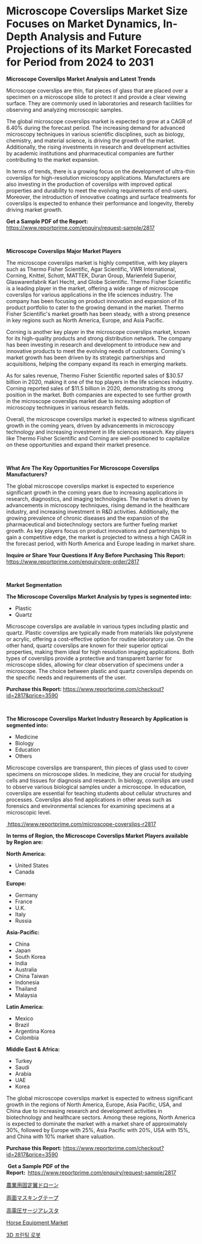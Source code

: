 <p><h1>Microscope Coverslips Market Size Focuses on Market Dynamics, In-Depth Analysis and Future Projections of its Market Forecasted for Period from 2024 to 2031</h1></p><p><strong>Microscope Coverslips Market Analysis and Latest Trends</strong></p>
<p><p>Microscope coverslips are thin, flat pieces of glass that are placed over a specimen on a microscope slide to protect it and provide a clear viewing surface. They are commonly used in laboratories and research facilities for observing and analyzing microscopic samples.</p><p>The global microscope coverslips market is expected to grow at a CAGR of 6.40% during the forecast period. The increasing demand for advanced microscopy techniques in various scientific disciplines, such as biology, chemistry, and material science, is driving the growth of the market. Additionally, the rising investments in research and development activities by academic institutions and pharmaceutical companies are further contributing to the market expansion.</p><p>In terms of trends, there is a growing focus on the development of ultra-thin coverslips for high-resolution microscopy applications. Manufacturers are also investing in the production of coverslips with improved optical properties and durability to meet the evolving requirements of end-users. Moreover, the introduction of innovative coatings and surface treatments for coverslips is expected to enhance their performance and longevity, thereby driving market growth.</p></p>
<p><strong>Get a Sample PDF of the Report:&nbsp;</strong> <a href="https://www.reportprime.com/enquiry/request-sample/2817">https://www.reportprime.com/enquiry/request-sample/2817</a></p>
<p>&nbsp;</p>
<p><strong>Microscope Coverslips Major Market Players</strong></p>
<p><p>The microscope coverslips market is highly competitive, with key players such as Thermo Fisher Scientific, Agar Scientific, VWR International, Corning, Knittel, Schott, MATTEK, Duran Group, Marienfeld Superior, Glaswarenfabrik Karl Hecht, and Globe Scientific. Thermo Fisher Scientific is a leading player in the market, offering a wide range of microscope coverslips for various applications in the life sciences industry. The company has been focusing on product innovation and expansion of its product portfolio to cater to the growing demand in the market. Thermo Fisher Scientific's market growth has been steady, with a strong presence in key regions such as North America, Europe, and Asia Pacific.</p><p>Corning is another key player in the microscope coverslips market, known for its high-quality products and strong distribution network. The company has been investing in research and development to introduce new and innovative products to meet the evolving needs of customers. Corning's market growth has been driven by its strategic partnerships and acquisitions, helping the company expand its reach in emerging markets. </p><p>As for sales revenue, Thermo Fisher Scientific reported sales of $30.57 billion in 2020, making it one of the top players in the life sciences industry. Corning reported sales of $11.5 billion in 2020, demonstrating its strong position in the market. Both companies are expected to see further growth in the microscope coverslips market due to increasing adoption of microscopy techniques in various research fields.</p><p>Overall, the microscope coverslips market is expected to witness significant growth in the coming years, driven by advancements in microscopy technology and increasing investment in life sciences research. Key players like Thermo Fisher Scientific and Corning are well-positioned to capitalize on these opportunities and expand their market presence.</p></p>
<p>&nbsp;</p>
<p><strong>What Are The Key Opportunities For Microscope Coverslips Manufacturers?</strong></p>
<p><p>The global microscope coverslips market is expected to experience significant growth in the coming years due to increasing applications in research, diagnostics, and imaging technologies. The market is driven by advancements in microscopy techniques, rising demand in the healthcare industry, and increasing investment in R&D activities. Additionally, the growing prevalence of chronic diseases and the expansion of the pharmaceutical and biotechnology sectors are further fueling market growth. As key players focus on product innovations and partnerships to gain a competitive edge, the market is projected to witness a high CAGR in the forecast period, with North America and Europe leading in market share.</p></p>
<p><strong>Inquire or Share Your Questions If Any Before Purchasing This Report:</strong> <a href="https://www.reportprime.com/enquiry/pre-order/2817">https://www.reportprime.com/enquiry/pre-order/2817</a></p>
<p>&nbsp;</p>
<p><strong>Market Segmentation</strong></p>
<p><strong>The Microscope Coverslips Market Analysis by types is segmented into:</strong></p>
<p><ul><li>Plastic</li><li>Quartz</li></ul></p>
<p><p>Microscope coverslips are available in various types including plastic and quartz. Plastic coverslips are typically made from materials like polystyrene or acrylic, offering a cost-effective option for routine laboratory use. On the other hand, quartz coverslips are known for their superior optical properties, making them ideal for high resolution imaging applications. Both types of coverslips provide a protective and transparent barrier for microscope slides, allowing for clear observation of specimens under a microscope. The choice between plastic and quartz coverslips depends on the specific needs and requirements of the user.</p></p>
<p><strong>Purchase this Report:&nbsp;</strong><a href="https://www.reportprime.com/checkout?id=2817&price=3590">https://www.reportprime.com/checkout?id=2817&price=3590</a></p>
<p>&nbsp;</p>
<p><strong>The Microscope Coverslips Market Industry Research by Application is segmented into:</strong></p>
<p><ul><li>Medicine</li><li>Biology</li><li>Education</li><li>Others</li></ul></p>
<p><p>Microscope coverslips are transparent, thin pieces of glass used to cover specimens on microscope slides. In medicine, they are crucial for studying cells and tissues for diagnosis and research. In biology, coverslips are used to observe various biological samples under a microscope. In education, coverslips are essential for teaching students about cellular structures and processes. Coverslips also find applications in other areas such as forensics and environmental sciences for examining specimens at a microscopic level.</p></p>
<p><a href="https://www.reportprime.com/microscope-coverslips-r2817">&nbsp;https://www.reportprime.com/microscope-coverslips-r2817</a></p>
<p><strong>In terms of Region, the Microscope Coverslips Market Players available by Region are:</strong></p>
<p>
    <p> <strong> North America: </strong>
        <ul>
            <li>United States</li>
            <li>Canada</li>
        </ul>
        </p> 
    <p> <strong> Europe: </strong>
        <ul>
            <li>Germany</li>
            <li>France</li>
            <li>U.K.</li>
            <li>Italy</li>
            <li>Russia</li>
        </ul>
        </p> 
    <p> <strong> Asia-Pacific: </strong>
        <ul>
            <li>China</li>
            <li>Japan</li>
            <li>South Korea</li>
            <li>India</li>
            <li>Australia</li>
            <li>China Taiwan</li>
            <li>Indonesia</li>
            <li>Thailand</li>
            <li>Malaysia</li>
        </ul>
        </p> 
    <p> <strong> Latin America: </strong>
        <ul>
            <li>Mexico</li>
            <li>Brazil</li>
            <li>Argentina Korea</li>
            <li>Colombia</li>
        </ul>
        </p> 
    <p> <strong> Middle East & Africa: </strong>
        <ul>
            <li>Turkey</li>
            <li>Saudi</li>
            <li>Arabia</li>
            <li>UAE</li>
            <li>Korea</li>
        </ul>
    </p>
    </p>
<p><p>The global microscope coverslips market is expected to witness significant growth in the regions of North America, Europe, Asia Pacific, USA, and China due to increasing research and development activities in biotechnology and healthcare sectors. Among these regions, North America is expected to dominate the market with a market share of approximately 30%, followed by Europe with 25%, Asia Pacific with 20%, USA with 15%, and China with 10% market share valuation.</p></p>
<p><strong>Purchase this Report: </strong><a href="https://www.reportprime.com/checkout?id=2817&price=3590">https://www.reportprime.com/checkout?id=2817&price=3590</a></p>
<p>&nbsp;<strong>Get a Sample PDF of the Report:&nbsp;&nbsp;</strong><a href="https://www.reportprime.com/enquiry/request-sample/2817">https://www.reportprime.com/enquiry/request-sample/2817</a></p>
<p><strong></strong></p>
<p><p><a href="https://github.com/ihabdkwlxs948/Market-Research-Report-List-2/blob/main/574651872591.md">農業用固定翼ドローン</a></p><p><a href="https://medium.com/@aidalakin1973/%E4%B8%A1%E9%9D%A2%E3%83%9E%E3%82%B9%E3%82%AD%E3%83%B3%E3%82%B0%E3%83%86%E3%83%BC%E3%83%97%E5%B8%82%E5%A0%B4%E3%81%AE%E3%83%88%E3%83%AC%E3%83%B3%E3%83%89%E3%81%A8%E5%B8%82%E5%A0%B4%E5%88%86%E6%9E%90%E3%81%AF-2024%E5%B9%B4%E3%81%8B%E3%82%892031%E5%B9%B4%E3%81%BE%E3%81%A7%E3%81%AE%E6%9C%9F%E9%96%93%E3%81%AB%E4%BA%88%E6%B8%AC%E3%81%95%E3%82%8C%E3%81%A6%E3%81%84%E3%81%BE%E3%81%99-95e697aa2b03">両面マスキングテープ</a></p><p><a href="https://medium.com/@hazelnutt83/%E9%AB%98%E9%9B%BB%E5%9C%A7%E3%82%B5%E3%83%BC%E3%82%B8%E3%82%A2%E3%83%AC%E3%82%B9%E3%82%BF%E3%83%BC%E5%B8%82%E5%A0%B4-%E5%B8%82%E5%A0%B4cagr-%E5%B8%82%E5%A0%B4%E5%8B%95%E5%90%91-%E3%81%8A%E3%82%88%E3%81%B3%E6%88%90%E9%95%B7%E6%88%A6%E7%95%A5%E3%81%AB%E9%96%A2%E3%81%99%E3%82%8B%E3%82%A4%E3%83%B3%E3%82%B5%E3%82%A4%E3%83%88-81b21953b9a3">高電圧サージアレスタ</a></p><p><a href="https://issuu.com/reportprime-2/docs/horse-equipment-market-size-2030.pptx">Horse Equipment Market</a></p><p><a href="https://medium.com/@randyhuel1979/3d-%ED%94%84%EB%A6%B0%ED%8A%B8-%EB%A1%9C%EB%B4%87-%EC%8B%9C%EC%9E%A5-%EA%B7%9C%EB%AA%A8%EB%8A%94-%EA%B8%80%EB%A1%9C%EB%B2%8C-%EC%82%B0%EC%97%85%EC%97%90%EC%84%9C-%EA%B0%80%EC%9E%A5-%EC%A2%8B%EC%9D%80-%EB%A7%88%EC%BC%80%ED%8C%85-%EC%B1%84%EB%84%90%EC%9D%84-%EB%82%98%ED%83%80%EB%83%85%EB%8B%88%EB%8B%A4-b9ce5780e9da">3D 프린팅 로봇</a></p></p>